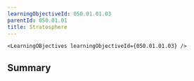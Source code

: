 ```yaml
---
learningObjectiveId: 050.01.01.03
parentId: 050.01.01
title: Stratosphere
---
```


```tsx eval
<LearningOBjectives learningObjectiveId={050.01.01.03} />
```

## Summary
